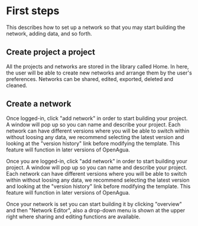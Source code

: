 # First steps

This describes how to set up a network so that you may start building the network, adding data, and so forth.

## Create project a project

All the projects and networks are stored in the library called Home. In here, the user will be able to create new networks and arrange them by the user's preferences. Networks can be shared, edited, exported, deleted and cleaned.

## Create a network

Once logged-in, click "add network" in order to start building your project. A window will pop up so you can name and describe your project. Each network can have different versions where you will be able to switch within without loosing any data, we recommend selecting the latest version and looking at the "version history" link before modifying the template. This feature will function in later versions of OpenAgua.

Once you are logged-in, click "add network" in order to start building your project. A window will pop up so you can name and describe your project. Each network can have different versions where you will be able to switch within without loosing any data, we recommend selecting the latest version and looking at the "version history" link before modifying the template. This feature will function in later versions of OpenAgua.

Once your network is set you can start building it by clicking "overview" and then "Network Editor", also a drop-down menu is shown at the upper right where sharing and editing functions are available.
